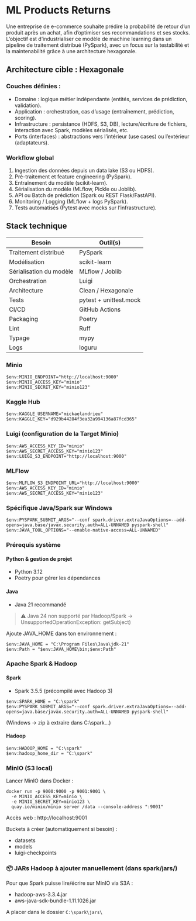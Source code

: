 # ML Products Returns

Une entreprise de e-commerce souhaite prédire la probabilité de retour d’un produit après un achat, afin d’optimiser ses recommandations et ses stocks. L’objectif est d’industrialiser ce modèle de machine learning dans un pipeline de traitement distribué (PySpark), avec un focus sur la testabilité et la maintenabilité grâce à une architecture hexagonale.

## Architecture cible : Hexagonale
### Couches définies :

* Domaine : logique métier indépendante (entités, services de prédiction, validation).
* Application : orchestration, cas d’usage (entraînement, prédiction, scoring).
* Infrastructure : persistance (HDFS, S3, DB), lecture/écriture de fichiers, interaction avec Spark, modèles sérialisés, etc.
* Ports (interfaces) : abstractions vers l’intérieur (use cases) ou l’extérieur (adaptateurs).

### Workflow global

1. Ingestion des données depuis un data lake (S3 ou HDFS).
2. Pré-traitement et feature engineering (PySpark).
3. Entraînement du modèle (scikit-learn).
4. Sérialisation du modèle (MLflow, Pickle ou Joblib).
5. API ou Batch de prédiction (Spark ou REST Flask/FastAPI).
6. Monitoring / Logging (MLflow + logs PySpark).
7. Tests automatisés (Pytest avec mocks sur l’infrastructure).

##  Stack technique

| Besoin                   | Outil(s)                          |
|--------------------------|-----------------------------------|
| Traitement distribué     | PySpark                           |
| Modélisation             | scikit-learn                      |
| Sérialisation du modèle  | MLflow / Joblib                   |
| Orchestration            | Luigi                             |
| Architecture             | Clean / Hexagonale                |
| Tests                    | pytest + unittest.mock            |
| CI/CD                    | GitHub Actions                    |
| Packaging                | Poetry                            |
| Lint                     | Ruff                              |
| Typage                   | mypy                              |
| Logs                     | loguru                            |


### Minio

```
$env:MINIO_ENDPOINT="http://localhost:9000"
$env:MINIO_ACCESS_KEY="minio"
$env:MINIO_SECRET_KEY="minio123"
```

### Kaggle Hub

```
$env:KAGGLE_USERNAME="mickaelandrieu"
$env:KAGGLE_KEY="d929b44284f3ea32a994136a87fcd365"
```

### Luigi (configuration de la Target Minio)

```
$env:AWS_ACCESS_KEY_ID="minio"
$env:AWS_SECRET_ACCESS_KEY="minio123"
$env:LUIGI_S3_ENDPOINT="http://localhost:9000"
```

### MLFlow

```
$env:MLFLOW_S3_ENDPOINT_URL="http://localhost:9000"
$env:AWS_ACCESS_KEY_ID="minio"
$env:AWS_SECRET_ACCESS_KEY="minio123"
```

### Spécifique Java/Spark sur Windows

```
$env:PYSPARK_SUBMIT_ARGS="--conf spark.driver.extraJavaOptions=--add-opens=java.base/javax.security.auth=ALL-UNNAMED pyspark-shell"
$env:JAVA_TOOL_OPTIONS="--enable-native-access=ALL-UNNAMED"
```

### Prérequis système
#### Python & gestion de projet

* Python 3.12
* Poetry pour gérer les dépendances

#### Java

* Java 21 recommandé

>⚠️ Java 24 non supporté par Hadoop/Spark → UnsupportedOperationException: getSubject)

Ajoute JAVA_HOME dans ton environnement :

```
$env:JAVA_HOME = "C:\Program Files\Java\jdk-21"
$env:Path = "$env:JAVA_HOME\bin;$env:Path"
```

### Apache Spark & Hadoop
#### Spark

* Spark 3.5.5 (précompilé avec Hadoop 3)

```
$env:SPARK_HOME = "C:\spark"
$env:PYSPARK_SUBMIT_ARGS="--conf spark.driver.extraJavaOptions=--add-opens=java.base/javax.security.auth=ALL-UNNAMED pyspark-shell"
```

(Windows → zip à extraire dans C:\spark\...)

#### Hadoop

```
$env:HADOOP_HOME = "C:\spark"
$env:hadoop_home_dir = "C:\spark"
```

### MinIO (S3 local)
Lancer MinIO dans Docker :

```
docker run -p 9000:9000 -p 9001:9001 \
  -e MINIO_ACCESS_KEY=minio \
  -e MINIO_SECRET_KEY=minio123 \
  quay.io/minio/minio server /data --console-address ":9001"
```

Accès web : http://localhost:9001

Buckets à créer (automatiquement si besoin) :

* datasets
* models
* luigi-checkpoints

### 📦 JARs Hadoop à ajouter manuellement (dans spark/jars/)
Pour que Spark puisse lire/écrire sur MinIO via S3A :

* hadoop-aws-3.3.4.jar
* aws-java-sdk-bundle-1.11.1026.jar

A placer dans le dossier `C:\spark\jars\`